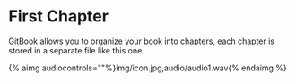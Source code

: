 # First Chapter


GitBook allows you to organize your book into chapters, each chapter is stored in a separate file like this one.

{% aimg audiocontrols=""%}img/icon.jpg,audio/audio1.wav{% endaimg %}


